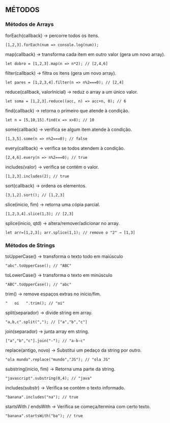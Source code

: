 <h2>MÉTODOS</h2>

<h3>Métodos de Arrays</h3>

forEach(callback) → percorre todos os itens.

~~~
[1,2,3].forEach(num => console.log(num));
~~~

map(callback) → transforma cada item em outro valor (gera um novo array).

~~~
let dobro = [1,2,3].map(n => n*2); // [2,4,6]
~~~

filter(callback) → filtra os itens (gera um novo array).

~~~
let pares = [1,2,3,4].filter(n => n%2===0); // [2,4]
~~~

reduce(callback, valorInicial) → reduz o array a um único valor.

~~~
let soma = [1,2,3].reduce((acc, n) => acc+n, 0); // 6
~~~

find(callback) → retorna o primeiro que atende à condição.

~~~
let n = [5,10,15].find(x => x>8); // 10
~~~

some(callback) → verifica se algum item atende à condição.

~~~
[1,3,5].some(n => n%2===0); // false
~~~

every(callback) → verifica se todos atendem à condição.

~~~
[2,4,6].every(n => n%2===0); // true
~~~

includes(valor) → verifica se contém o valor.

~~~
[1,2,3].includes(2); // true
~~~

sort(callback) → ordena os elementos.

~~~
[3,1,2].sort(); // [1,2,3]
~~~

slice(inicio, fim) → retorna uma cópia parcial.

~~~
[1,2,3,4].slice(1,3); // [2,3]
~~~

splice(inicio, qtd) → altera/remover/adicionar no array.

~~~
let arr=[1,2,3]; arr.splice(1,1); // remove o "2" → [1,3]
~~~


<h3>Métodos de Strings</h3>

toUpperCase() → transforma o texto todo em maiúsculo
 
~~~
"abc".toUpperCase(); // "ABC"
~~~

toLowerCase() → transforma o texto em minúsculo

~~~
"ABC".toUpperCase(); // "abc"
~~~

trim() → remove espaços extras no início/fim.

~~~
"   oi   ".trim(); // "oi"
~~~

split(separador) → divide string em array.

~~~
"a,b,c".split(","); // ["a","b","c"]
~~~

join(separador) → junta array em string.

~~~
["a","b","c"].join("-"); // "a-b-c"
~~~

replace(antigo, novo) → Substitui um pedaço da string por outro.

~~~
"ola mundo".replace("mundo","JS"); // "ola JS"
~~~

substring(inicio, fim) → Retorna uma parte da string.

~~~
"javascript".substring(0,4); // "java"
~~~

includes(substr) → Verifica se contém o texto informado.

~~~
"banana".includes("na"); // true
~~~

startsWith / endsWith → Verifica se começa/termina com certo texto.

~~~
"banana".startsWith("ba"); // true
~~~

